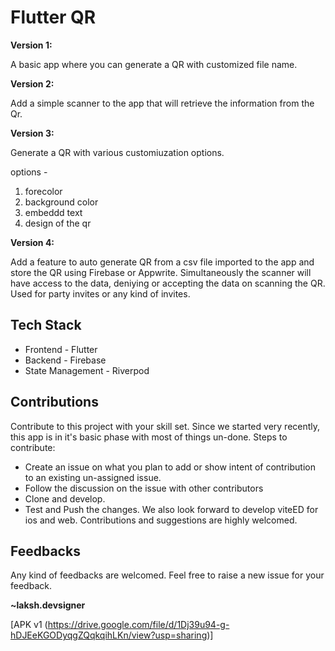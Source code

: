 # Flutter QR
**Version 1:**

A basic app where you can generate a QR with customized file name.

**Version 2:**


Add a simple scanner to the app that will retrieve the information from the Qr.

**Version 3:**

Generate a QR with various customiuzation options. 

options - 
1. forecolor
2. background color
3. embeddd text
4. design of the qr


**Version 4:** 

Add a feature to auto generate QR from a csv file imported to the app and store the QR using Firebase or Appwrite.
Simultaneously the scanner will have access to the data, deniying or accepting the data on scanning the QR. 
Used for party invites or any kind of invites. 

## Tech Stack
* Frontend - Flutter
* Backend - Firebase
* State Management - Riverpod

## Contributions
Contribute to this project with your skill set. Since we started very recently, this app is in it's basic phase with most of things un-done. Steps to contribute:

* Create an issue on what you plan to add or show intent of contribution to an existing un-assigned issue.
* Follow the discussion on the issue with other contributors
* Clone and develop.
* Test and Push the changes.
We also look forward to develop viteED for ios and web. Contributions and suggestions are highly welcomed.

## Feedbacks
Any kind of feedbacks are welcomed. Feel free to raise a new issue for your feedback.

**~laksh.devsigner**

[APK v1 (https://drive.google.com/file/d/1Dj39u94-g-hDJEeKGODyqgZQqkqihLKn/view?usp=sharing)]
